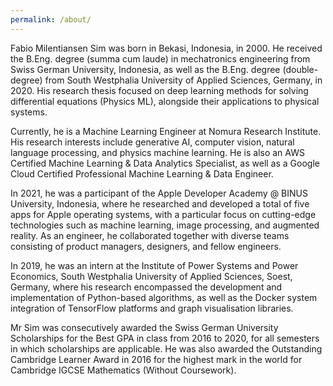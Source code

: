 ```yaml
---
permalink: /about/
---
```


Fabio Milentiansen Sim was born in Bekasi, Indonesia, in 2000. He received the B.Eng. degree (summa cum laude) in mechatronics engineering from Swiss German University, Indonesia, as well as the B.Eng. degree (double-degree) from South Westphalia University of Applied Sciences, Germany, in 2020. His research thesis focused on deep learning methods for solving differential equations (Physics ML), alongside their applications to physical systems.

Currently, he is a Machine Learning Engineer at Nomura Research Institute. His research interests include generative AI, computer vision, natural language processing, and physics machine learning. He is also an AWS Certified Machine Learning & Data Analytics Specialist, as well as a Google Cloud Certified Professional Machine Learning & Data Engineer.

In 2021, he was a participant of the Apple Developer Academy @ BINUS University, Indonesia, where he researched and developed a total of five apps for Apple operating systems, with a particular focus on cutting-edge technologies such as machine learning, image processing, and augmented reality. As an engineer, he collaborated together with diverse teams consisting of product managers, designers, and fellow engineers.

In 2019, he was an intern at the Institute of Power Systems and Power Economics, South Westphalia University of Applied Sciences, Soest, Germany, where his research encompassed the development and implementation of Python-based algorithms, as well as the Docker system integration of TensorFlow platforms and graph visualisation libraries.

Mr Sim was consecutively awarded the Swiss German University Scholarships for the Best GPA in class from 2016 to 2020, for all semesters in which scholarships are applicable. He was also awarded the Outstanding Cambridge Learner Award in 2016 for the highest mark in the world for Cambridge IGCSE Mathematics (Without Coursework).
